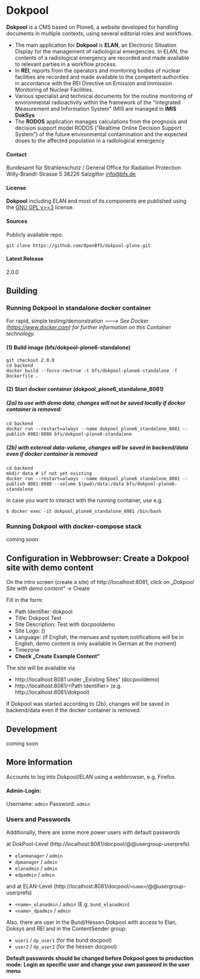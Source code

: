 # Dokpool

**Dokpool** is a CMS based on Plone6, a website developed for handling documents in multiple contexts, using several editorial roles and workflows.

- The main application for **Dokpool** is **ELAN**, an Electronic Situation Display for the management of radiological emergencies. In ELAN, the contents of a radiological emergency are recorded and made available to relevant parties in a workflow process.
- In **REI**, reports from the operators and monitoring bodies of nuclear facilities are recorded and made available to the competent authorities in accordance with the REI Directive on Emission and Immission Monitoring of Nuclear Facilities.
- Various specialist and technical documents for the routine monitoring of environmental radioactivity within the framework of the "Integrated Measurement and Information System" IMIS are managed in **IMIS DokSys**
- The **RODOS** application manages calculations from the prognosis and decision support model RODOS ("Realtime Online Decision Support System") of the future environmental contamination and the expected doses to the affected population in a radiological emergency

#### Contact

Bundesamt für Strahlenschutz / General Office for Radiation Protection
Willy-Brandt-Strasse 5
38226 Salzgitter
info@bfs.de

#### License

**Dokpool** including ELAN and most of its components are published using the [GNU GPL v>=3](http://www.gnu.org/licenses/gpl-3.0) license.

#### Sources

Publicly available repo:

```
git clone https://github.com/OpenBfS/dokpool-plone.git
```

#### Latest Release

2.0.0

## Building

### Running Dokpool in standalone docker container

For rapid, simple testing/demonstration
_---> See Docker (https://www.docker.com) for further information on this Container technology._

#### (1) Build image (bfs/dokpool-plone6-standalone)

```
git checkout 2.0.0
cd backend
docker build --force-rm=true -t bfs/dokpool-plone6-standalone -f Dockerfile .
```

#### (2) Start docker container (dokpool_plone6_standalone_8081)

##### (2a) to use with demo data, changes will not be saved locally if docker container is removed:

```
cd backend
docker run --restart=always --name dokpool_plone6_standalone_8081 --publish 8081:8080 bfs/dokpool-plone6-standalone
```

##### (2b) with external data-volume, changes will be saved in backend/data even if docker container is removed

```
cd backend
mkdir data # if not yet existing
docker run --restart=always --name dokpool_plone6_standalone_8081 --publish 8081:8080 --volume $(pwd)/data:/data bfs/dokpool-plone6-standalone
```

In case you want to interact with the running container, use e.g.

```
$ docker exec -it dokpool_plone6_standalone_8081 /bin/bash
```

### Running Dokpool with docker-compose stack

coming soon

## Configuration in Webbrowser: Create a Dokpool site with demo content

On the intro screen (create a site) of http://localhost:8081,
click on „_Dokpool Site with demo content"_ -> Create

Fill in the form:

- Path Identifier: dokpool
- Title: Dokpool Test
- Site Description: Test with docpooldemo
- Site Logo: ()
- Language: (if English, the menues and system notifications will be in English, demo content is only available in German at the moment)
- Timezone
- **Check „Create Example Content“**

The site will be available via

- http://localhost:8081 under „Existing Sites“ (docpooldemo)
- http://localhost:8081/\<Path Identifier> (e.g. http://localhost:8081/dokpool)

If Dokpool was started according to (2b), changes will be saved in backend/data even if the docker container is removed.

## Development

coming soon

## More Information

Accounts to log into Dokpool/ELAN using a webbrowser, e.g. Firefox.

#### Admin-Login:

Username: `admin`
Password: `admin`

### Users and Passwords

Additionally, there are some more power users with default passwords

at DokPool-Level (http://localhost:8081/docpool/@@usergroup-userprefs)

- `elanmanager` / `admin`
- `dpmanager` / `admin`
- `elanadmin` / `admin`
- `edpadmin` / `admin`

and at ELAN-Level (http://localhost:8081/docpool/`<name>`/@@usergroup-userprefs)

- `<name>_elanadmin` / `admin` (E.g. `bund_elanadmin`)
- `<name>_dpadmin` / `admin`

Also, there are user in the Bund/Hessen Dokpool with access to Elan, Doksys and REI and in the ContentSender group:

- `user1` / `dp_user1` (for the bund docpool)
- `user2` / `dp_user2` (for the hessen docpool)

**Default passwords should be changed before Dokpool goes to production mode: Login as specific user and change your own password in the user menu**
